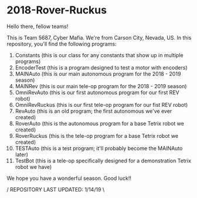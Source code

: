 # 2018-Rover-Ruckus

Hello there, fellow teams!

This is Team 5687, Cyber Mafia. We're from Carson City, Nevada, US.
In this repository, you'll find the following programs:

1. Constants (this is our class for any constants that show up in multiple programs)
2. EncoderTest (this is a program designed to test a motor with encoders)
3. MAINAuto (this is our main autonomous program for the 2018 - 2019 season)
4. MAINRev (this is our main tele-op program for the 2018 - 2019 season)
5. OmniRevAuto (this is our first autonomous program for our first REV robot)
6. OmniRevRuckus (this is our first tele-op program for our fist REV robot)
7. RevAuto (this is an old program; the first autonomous we've ever created)
8. RoverAuto (this is the autonomous program for a base Tetrix robot we created)
9. RoverRuckus (this is the tele-op program for a base Tetrix robot we created)
10. TESTAuto (this is a test program; it'll probably become the MAINAuto later)
11. TestBot (this is a tele-op specifically designed for a demonstration Tetrix robot we have)

We hope you have a wonderful season. Good luck!!

/ REPOSITORY LAST UPDATED: 1/14/19 \
